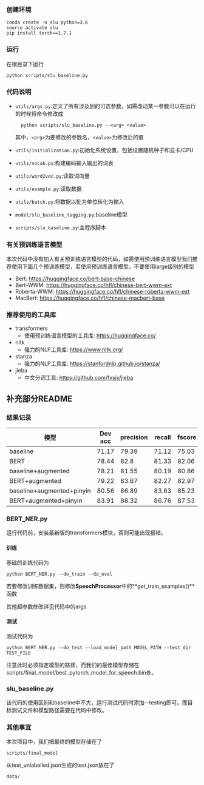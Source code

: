 ### 创建环境

    conda create -n slu python=3.6
    source activate slu
    pip install torch==1.7.1

### 运行

在根目录下运行

    python scripts/slu_baseline.py

### 代码说明

+ `utils/args.py`:定义了所有涉及到的可选参数，如需改动某一参数可以在运行的时候将命令修改成
        
        python scripts/slu_baseline.py --<arg> <value>
    
    其中，`<arg>`为要修改的参数名，`<value>`为修改后的值
+ `utils/initialization.py`:初始化系统设置，包括设置随机种子和显卡/CPU
+ `utils/vocab.py`:构建编码输入输出的词表
+ `utils/word2vec.py`:读取词向量
+ `utils/example.py`:读取数据
+ `utils/batch.py`:将数据以批为单位转化为输入
+ `model/slu_baseline_tagging.py`:baseline模型
+ `scripts/slu_baseline.py`:主程序脚本

### 有关预训练语言模型

本次代码中没有加入有关预训练语言模型的代码，如需使用预训练语言模型我们推荐使用下面几个预训练模型，若使用预训练语言模型，不要使用large级别的模型
+ Bert: https://huggingface.co/bert-base-chinese
+ Bert-WWM: https://huggingface.co/hfl/chinese-bert-wwm-ext
+ Roberta-WWM: https://huggingface.co/hfl/chinese-roberta-wwm-ext
+ MacBert: https://huggingface.co/hfl/chinese-macbert-base

### 推荐使用的工具库
+ transformers
  + 使用预训练语言模型的工具库: https://huggingface.co/
+ nltk
  + 强力的NLP工具库: https://www.nltk.org/
+ stanza
  + 强力的NLP工具库: https://stanfordnlp.github.io/stanza/
+ jieba
  + 中文分词工具: https://github.com/fxsjy/jieba

## 补充部分README

### 结果记录

| 模型                      | Dev acc | precision | recall | fscore |
| ------------------------- | ------- | --------- | ------ | ------ |
| baseline                  | 71.17   | 79.39     | 71.12  | 75.03  |
| BERT                      | 78.44   | 82.8      | 81.33  | 82.06  |
| baseline+augmented        | 78.21   | 81.55     | 80.19  | 80.86  |
| BERT+augmented            | 79.22   | 83.67     | 82.27  | 82.97  |
| baseline+augmented+pinyin | 80.56   | 86.89     | 83.63  | 85.23  |
| BERT+augmented+pinyin     | 83.91   | 88.32     | 86.76  | 87.53  |

### BERT_NER.py

运行代码前，安装最新版的transformers模块，否则可能出现报错。

#### 训练

基础的训练代码为

```
python BERT_NER.py --do_train --do_eval
```

若要修改训练数据集，则修改**SpeechProcessor**中的**get_train_examples()**函数

其他超参数修改详见代码中的args

#### 测试

测试代码为

```
python BERT_NER.py --do_test --load_model_path MODEL_PATH --test_dir TEST_FILE
```

注意此时必须指定模型的路径，而我们的最佳模型存储在scripts/final_model/best_pytorch_model_for_speech.bin处。

### slu_baseline.py

该代码的使用区别和baseline中不大，运行测试代码时添加--testing即可。而目标测试文件和模型路径需要在代码中修改。

### 其他事宜

本次项目中，我们把最终的模型存储在了

```
scripts/final_model
```

从test_unlabelled.json生成的test.json放在了

```
data/
```

